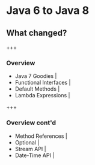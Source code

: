 # Java 6 to Java 8 
## What changed?

+++

### Overview

- Java 7 Goodies |
- Functional Interfaces |
- Default Methods |
- Lambda Expressions |

+++

### Overview cont'd

- Method References |
- Optional |
- Stream API |
- Date-Time API |

